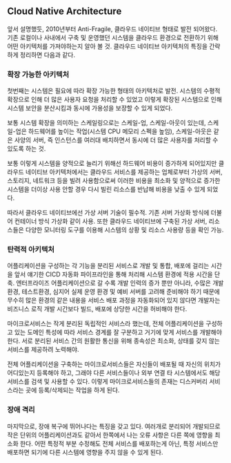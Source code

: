 ## Cloud Native Architecture

앞서 설명했듯, 2010년부터 Anti-Fragile, 클라우드 네이티브 형태로 발전 되어왔다. 
기존 로컬이나 사내에서 구축 및 운영했던 시스템을 클라우드 환경으로 전환하기 위해 어떤 아키텍처를 가져야하는지 알아 볼 것.
클라우드 네이티브 아키텍처의 특징을 간략하게 정리하면 다음과 같다.

### 확장 가능한 아키텍처
첫번째는 시스템은 필요에 따라 확장 가능한 형태의 아키텍처로 발전. 시스템의 수평적 확장으로 인해 더 많은 사용자 요청을 처리할 수 있었고
이렇게 확장된 시스템으로 인해 시스템 보안을 분산시킴과 동시에 가용성을 보장할 수 있게 되었다.

보통 시스템 확장을 의미하는 스케일링으로는 스케일-업, 스케일-아웃이 있는데, 스케일-업은 하드웨어를 높이는 작업(시스템 CPU 메모리 스펙을 높임), 
스케일-아웃은 같은 사양의 서버, 즉 인스턴스를 여러대 배치하면서 동시에 더 많은 사용자를 처리할 수 있도록 하는 것.

보통 이렇게 시스템을 양적으로 늘리기 위해선 하드웨어 비용이 증가하게 되어있지만 클라우드 네이티브 아키텍처에서는 클라우드 서비스를 제공하는 업체로부터
가상의 서버, 스토리지, 네트워크 등을 빌려 사용함으로써 이러한 비용을 최소화 및 양적으로 증가한 시스템을 더이상 사용 안할 경우 다시 빌린 리소스를 반납해 
비용을 낮출 수 있게 되었다.

따라서 클라우드 네이티브에선 가상 서버 기술이 필수적. 기존 서버 가상화 방식에 더불어 컨테이너 방식 가상화 같이 사용.
또한 클라우드 네이티브에 구축된 가상 서버, 리소스들은 다양한 모니터링 도구를 이용해 시스템의 상황 및 리소스 사용량 등을 확인 가능.

### 탄력적 아키텍처
어플리케이션을 구성하는 각 기능을 분리된 서비스로 개발 및 통합, 배포에 걸리는 시간을 앞서 얘기한 CICD 자동화 파이프라인을 통해 처리해 시스템 환경에 적용 시간을 단축. 
엔터프라이즈 어플리케이션으로 갈 수록 개발 인력의 증가 뿐만 아니라, 수많은 개발 환경, 테스트환경, 심지어 실제 운영 환경 및 예비 서버를 고려해 준비해야 하기 때문에
무수히 많은 환경의 같은 내용을 서비스 배포 과정을 자동화되어 있지 않다면 개발자는 비즈니스 로직 개발 시간보다 빌드, 배포에 상당한 시간을 허비해야 한다.

마이크로서비스는 작게 분리된 독립적인 서비스라 했는데, 전체 어플리케이션을 구성하고 있는 도메인 특성에 따라 서비스 경계를 잘 구분하고 거기에 맞게 서비스를 개발해야 한다.
서로 분리된 서비스 간의 원활한 통신을 위해 종속성은 최소화, 상태를 갖지 않는 서비스를 제공하려 노력해야. 

전체 어플리케이션을 구축하는 마이크로서비스들은 자신들이 배포될 때 자신의 위치가 어디있는지 등록해야 하고, 그래야 다른 서비스들이나 외부 연결 타 시스템에서도 
해당 서비스를 검색 및 사용할 수 있다. 이렇게 마이크로서비스들의 존재는 디스커버리 서비스라는 곳에 등록/삭제되는 작업을 하게 된다.

### 장애 격리
마지막으로, 장애 복구에 뛰어나다는 특징을 갖고 있다. 여러개로 분리되어 개발되므로 작은 단위의 어플리케이션과도 같아서 한쪽에서 나는 오류 사항은 다른 쪽에 영향을 최소화 한다.
어떤 특정적 부분 수정해도 전체 서비스를 배포하는게 아닌, 특정 서비스만 배포하면 되기에 다른 시스템에 영향을 주지 않을 수 있게 된다.

